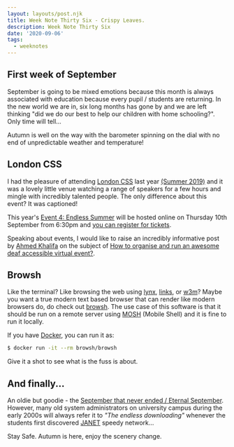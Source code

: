 ```yaml
---
layout: layouts/post.njk
title: Week Note Thirty Six - Crispy Leaves.
description: Week Note Thirty Six
date: '2020-09-06'
tags:
  - weeknotes
---
```


## First week of September

September is going to be mixed emotions because this month is always associated with education because every pupil / students are returning. In the new world we are in, six long months has gone by and we are left thinking "did we do our best to help our children with home schooling?". Only time will tell...

Autumn is well on the way with the barometer spinning on the dial with no end of unpredictable weather and temperature!

## London CSS

I had the pleasure of attending [London CSS](https://www.londoncss.com/) last year [(Summer 2019)](https://www.londoncss.com/events/event2/) and it was a lovely little venue watching a range of speakers for a few hours and mingle with incredibly talented people. The only difference about this event? It was captioned!

This year's [Event 4: Endless Summer](https://www.londoncss.com/events/event4/) will be hosted online on Thursday 10th September from 6:30pm and [you can register for tickets](https://live.remo.co/e/london-css-endless-summer/register).

Speaking about events, I would like to raise an incredibly informative post by [Ahmed Khalifa](https://hearmeoutcc.com/) on the subject of [How to organise and run an awesome deaf accessible virtual event?](https://hearmeoutcc.com/deaf-accessible-virtual-events/).

## Browsh

Like the terminal? Like browsing the web using [lynx](https://lynx.browser.org/), [links](http://links.twibright.com/), or [w3m](http://w3m.sourceforge.net/)? Maybe you want a true modern text based browser that can render like modern browsers do, do check out [browsh](https://www.brow.sh/). The use case of this software is that it should be run on a remote server using [MOSH](https://mosh.org/) (Mobile Shell) and it is fine to run it locally.

If you have [Docker](https://www.docker.com/), you can run it as:

```bash
$ docker run -it --rm browsh/browsh
```

Give it a shot to see what is the fuss is about.

## And finally...

An oldie but goodie - the [September that never ended / Eternal September](https://en.wikipedia.org/wiki/Eternal_September). However, many old system administrators on university campus during the early 2000s will always refer it to _"The endless downloading"_ whenever the students first discovered [JANET](https://en.wikipedia.org/wiki/JANET) speedy network...

Stay Safe. Autumn is here, enjoy the scenery change.

